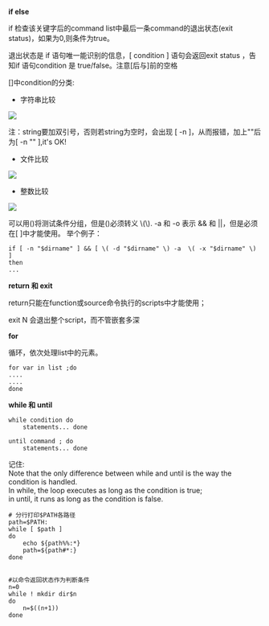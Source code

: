 **if else**

if 检查该关键字后的command list中最后一条command的退出状态(exit status)，如果为0,则条件为true。    

退出状态是 if 语句唯一能识别的信息，[ condition ] 语句会返回exit status ，告知if 语句condition 是 true/false。注意[后与]前的空格

[]中condition的分类:

+   字符串比较

![](https://raw.github.com/zhoufeng1989/notes/images/string-cmp.jpg)

注：string要加双引号，否则若string为空时，会出现 [ -n ]，从而报错，加上""后为[ -n "" ],it's OK!

+   文件比较

![](https://raw.github.com/zhoufeng1989/notes/images/file-cmp.jpg">)

+   整数比较

![](https://raw.github.com/zhoufeng1989/notes/images/number-cmp.jpg)


可以用()将测试条件分组，但是()必须转义 \\(\\).  -a 和 -o 表示 && 和 ||，但是必须在[ ]中才能使用。
举个例子：

```
if [ -n "$dirname" ] && [ \( -d "$dirname" \) -a  \( -x "$dirname" \) ]
then
...

```

**return 和 exit**

return只能在function或source命令执行的scripts中才能使用；

exit N 会退出整个script，而不管嵌套多深

**for**

循环，依次处理list中的元素。

```
for var in list ;do
....
....
done
```

**while 和 until**

```
while condition do 
    statements... done 
 
until command ; do 
    statements... done 
```

记住:   
Note that the only difference between while and until is the way the condition
is handled.     
In while, the loop executes as long as the condition is true;     
in until, it runs as long as the condition is false.

```
# 分行打印$PATH各路径
path=$PATH:
while [ $path ]
do
    echo ${path%%:*}
    path=${path#*:}
done


#以命令返回状态作为判断条件
n=0
while ! mkdir dir$n
do
    n=$((n+1))
done
```
